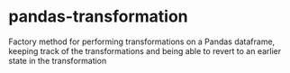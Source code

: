 # pandas-transformation

Factory method for performing transformations on a Pandas dataframe, keeping track of the transformations and being able to revert to an earlier state in the transformation

